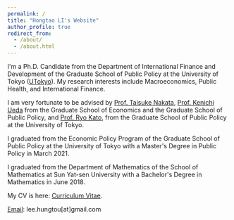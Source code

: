 ```yaml
---
permalink: /
title: "Hongtao LI's Website"
author_profile: true
redirect_from: 
  - /about/
  - /about.html
---
```


I'm a Ph.D. Candidate from the Department of International Finance and Development of the Graduate School of Public Policy at the University of Tokyo ([UTokyo](https://www.pp.u-tokyo.ac.jp/en/)). My research interests include Macroeconomics, Public Health, and International Finance.

I am very fortunate to be advised by [Prof. Taisuke Nakata](https://sites.google.com/site/taisukenakata/), [Prof. Kenichi Ueda](https://sites.google.com/view/kenichi-ueda/home?authuser=0) from the Graduate School of Economics and the Graduate School of Public Policy, and [Prof. Ryo Kato](https://www.pp.u-tokyo.ac.jp/en/faculty/kato-ryo-2/), from the Graduate School of Public Policy at the University of Tokyo.

I graduated from the Economic Policy Program of the Graduate School of Public Policy at the University of Tokyo with a Master's Degree in Public Policy in March 2021.

I graduated from the Department of Mathematics of the School of Mathematics at Sun Yat-sen University with a Bachelor's Degree in Mathematics in June 2018.

My CV is here: [Curriculum Vitae](../files/CV_Hongtao_LI_202410.pdf).

[Email](lee.hungtou@gmail.com): lee.hungtou[at]gmail.com  


